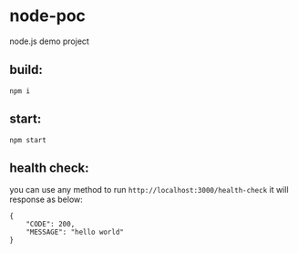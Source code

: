 # node-poc

node.js demo project

## build:
```
npm i
```
## start:
```
npm start
```
## health check:
you can use any method to run `http://localhost:3000/health-check` it will response as below: 
```
{
    "CODE": 200,
    "MESSAGE": "hello world"
}

```

